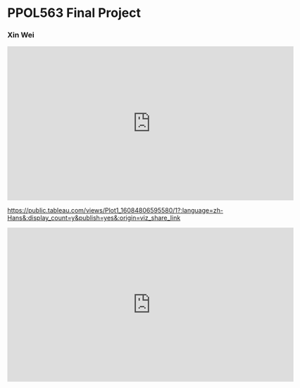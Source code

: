 # PPOL563 Final Project

### Xin Wei


<iframe seamless frameborder="0" src="https://public.tableau.com/views/Class_Tableau_Workbook_16084402257610/Sheet2?:language=zh-Hans&:display_count=n&publish=no&:showVizHome=no" width = '650' height = '350'></iframe>

https://public.tableau.com/views/Plot1_16084806595580/1?:language=zh-Hans&:display_count=y&publish=yes&:origin=viz_share_link

<iframe seamless frameborder="0" src="https://public.tableau.com/views/Plot1_16084806595580/1?:embed=yes&:display_count=no&:showVizHome=no" width = '650' height = '350' scrolling='No'></iframe>
